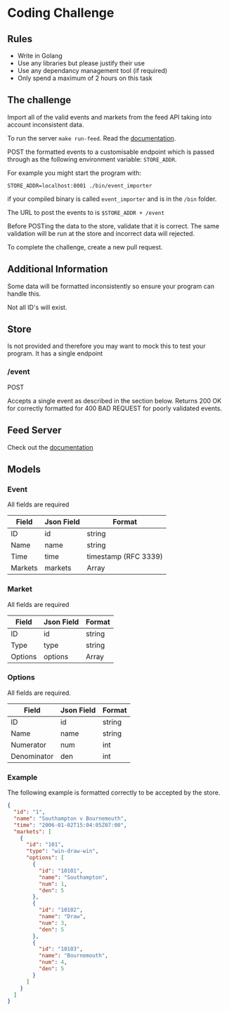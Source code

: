 # Coding Challenge

## Rules

* Write in Golang
* Use any libraries but please justify their use
* Use any dependancy management tool (if required)
* Only spend a maximum of 2 hours on this task

## The challenge

Import all of the valid events and markets from the feed API taking into account
inconsistent data.

To run the server `make run-feed`. Read the [documentation](feed/README.md).

POST the formatted events to a customisable endpoint which is passed through as
the following environment variable: `STORE_ADDR`.

For example you might start the program with:
```
STORE_ADDR=localhost:8001 ./bin/event_importer
```

if your compiled binary is called `event_importer` and is in the `/bin` folder.

The URL to post the events to is `$STORE_ADDR + /event`

Before POSTing the data to the store, validate that it is correct. The same
validation will be run at the store and incorrect data will rejected.

To complete the challenge, create a new pull request.

## Additional Information

Some data will be formatted inconsistently so ensure your program can handle this.

Not all ID's will exist.

## Store

Is not provided and therefore you may want to mock this to test your program. It
has a single endpoint

### /event

POST

Accepts a single event as described in the section below. Returns 200 OK for
correctly formatted for 400 BAD REQUEST for poorly validated events.

## Feed Server

Check out the [documentation](feed/README.md)

## Models

### Event

All fields are required

| Field | Json Field | Format               |
| ----- | ---------- | -------------------- |
| ID    | id         | string               |
| Name  | name       | string               |
| Time  | time       | timestamp (RFC 3339) |
| Markets | markets | Array |

### Market

All fields are required

| Field | Json Field | Format               |
| ----- | ---------- | -------------------- |
| ID    | id         | string               |
| Type  | type       | string               |
| Options | options | Array |

### Options

All fields are required.

| Field | Json Field | Format               |
| ----- | ---------- | -------------------- |
| ID    | id         | string               |
| Name  | name       | string               |
| Numerator | num | int |
| Denominator | den | int |

### Example
The following example is formatted correctly to be accepted by the store.
```json
{
  "id": "1",
  "name": "Southampton v Bournemouth",
  "time": "2006-01-02T15:04:05Z07:00",
  "markets": [
    {
      "id": "101",
      "type": "win-draw-win",
      "options": [
        {
          "id": "10101",
          "name": "Southampton",
          "num": 1,
          "den": 5
        },
        {
          "id": "10102",
          "name": "Draw",
          "num": 3,
          "den": 5
        },
        {
          "id": "10103",
          "name": "Bournemouth",
          "num": 4,
          "den": 5
        }
      ]
    }
  ]
}
```
